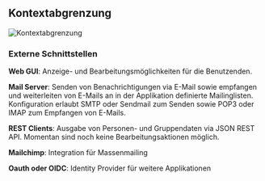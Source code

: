 ## Kontextabgrenzung

![Kontextabgrenzung](diagrams/kontextabgrenzung.svg)


### Externe Schnittstellen

**Web GUI**: Anzeige- und Bearbeitungsmöglichkeiten für die Benutzenden.

**Mail Server**: Senden von Benachrichtigungen via E-Mail sowie empfangen und weiterleiten von 
E-Mails an in der Applikation definierte Mailinglisten. Konfiguration erlaubt SMTP oder Sendmail 
zum Senden sowie POP3 oder IMAP zum Empfangen von E-Mails.

**REST Clients**: Ausgabe von Personen- und Gruppendaten via JSON REST API. Momentan sind noch 
keine Bearbeitungsaktionen möglich.

**Mailchimp**: Integration für Massenmailing

**Oauth oder OIDC**: Identity Provider für weitere Applikationen

